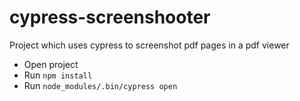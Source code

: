 # cypress-screenshooter
Project which uses cypress to screenshot pdf pages in a pdf viewer


- Open project
- Run `npm install`
- Run `node_modules/.bin/cypress open`

